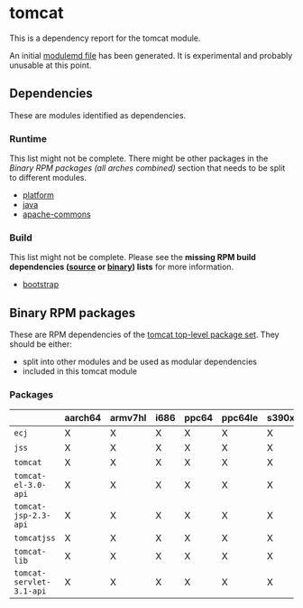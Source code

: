 # tomcat
This is a dependency report for the tomcat module.

An initial [modulemd file](tomcat.yaml) has been generated. It is experimental and probably unusable at this point.
## Dependencies
These are modules identified as dependencies.
### Runtime
This list might not be complete. There might be other packages in the *Binary RPM packages (all arches combined)* section that needs to be split to different modules.
* [platform](../platform)
* [java](../java)
* [apache-commons](../apache-commons)
### Build
This list might not be complete.
Please see the **missing RPM build dependencies ([source](all/buildtime-source-packages-short.txt) or [binary](all/buildtime-binary-packages-short.txt)) lists** for more information.
* [bootstrap](../bootstrap)
## Binary RPM packages
These are RPM dependencies of the [tomcat top-level package set](tomcat.csv). They should be either:
* split into other modules and be used as modular dependencies
* included in this tomcat module
### Packages
| |aarch64 |armv7hl |i686 |ppc64 |ppc64le |s390x |x86_64 |
|---|---|---|---|---|---|---|---|
| `ecj` | X | X | X | X | X | X | X |
| `jss` | X | X | X | X | X | X | X |
| `tomcat` | X | X | X | X | X | X | X |
| `tomcat-el-3.0-api` | X | X | X | X | X | X | X |
| `tomcat-jsp-2.3-api` | X | X | X | X | X | X | X |
| `tomcatjss` | X | X | X | X | X | X | X |
| `tomcat-lib` | X | X | X | X | X | X | X |
| `tomcat-servlet-3.1-api` | X | X | X | X | X | X | X |
